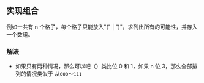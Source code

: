 ## 实现组合

例如一共有 n 个格子，每个格子只能放入"(" | ")"，求列出所有的可能性，并存入一个数组。

### 解法

- 如果只有两种情况，那么可以吧（）类比位 0 和 1，如果 n 位 3，那么全部排列的情况类似于
  从`000`～`111`
